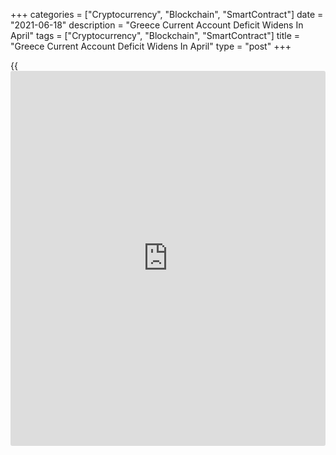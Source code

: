 +++
categories = ["Cryptocurrency", "Blockchain", "SmartContract"]
date = "2021-06-18"
description = "Greece Current Account Deficit Widens In April"
tags = ["Cryptocurrency", "Blockchain", "SmartContract"]
title = "Greece Current Account Deficit Widens In April"
type = "post"
+++

{{<iframe id="large-banner" src="https://www.bounty.group/#slide=10.0" width="100%" height="600" scrolling="no" style="border: 0px solid rgb(216, 221, 230); border-radius: 3px;">}}

Greece's current account deficit widened notably in April from the last
year due to the deterioration in the balances of goods and services and
the secondary income account, data published by Bank of Greece showed on
Friday.

The current account deficit increased to EUR 2.08 billion in April from
EUR 1.15 billion in the previous year.

The rise in the deficit on goods trade by EUR 698 million to EUR 1.96
billion was attributable to a stronger increase in imports in absolute
[terms](https://www.fintechee.com/terms/) than exports. The surplus on services trade fell to EUR 302.3
million due to the deterioration in the transport balance.

The deficit of the primary income account fell almost by half to EUR
82.6 million, mainly on account of lower net interest, dividend and
profit payments.

The deficit of the secondary income account more than doubled from last
year to EUR 333.9 million, chiefly as a result of higher general
government payments.

In the January-April 2021 period, the current account deficit recorded a
small increase of EUR 107 million from last year to EUR 4.8 billion.

For comments and feedback [contact](https://www.playgroundfx.com/contact/): editorial@rtt[news](https://www.letsplayfx.com/blog/forex-news-website/).com

[Economic News][1]

 **What parts of the world are seeing the best (and worst) economic
performances lately? Click[here][2] to check out our [Econ Scorecard][2]
and find out! See up-to-the-moment [ranking](https://www.playgroundfx.com/blog/crypto-exchange-ranking/)s for the best and worst
performers in [GDP][3], [unemployment rate][4], [inflation][5] and much
more.**

   1. www.rtt[news](https://www.letsplayfx.com/blog/forex-news-website/).com/Content/EconomicNews.aspx
   2. www.rtt[news](https://www.letsplayfx.com/blog/forex-news-website/).com/economic-scorecard/world-rank/retail-sales/highest-performance.aspx
   3. www.rtt[news](https://www.letsplayfx.com/blog/forex-news-website/).com/economic-scorecard/world-rank/GDP/highest-performance.aspx
   4. www.rtt[news](https://www.letsplayfx.com/blog/forex-news-website/).com/economic-scorecard/world-rank/unemployment-rate/lowest-performance.aspx
   5. www.rtt[news](https://www.letsplayfx.com/blog/forex-news-website/).com/economic-scorecard/world-rank/CPI/highest-performance.aspx